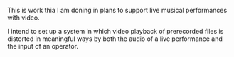 This is work thia I am doning in plans to support live musical performances with video.

I intend to set up a system in which video playback of prerecorded files is distorted in meaningful ways by both the audio of a live performance and the input of an operator.


